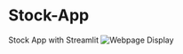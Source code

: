 # Stock-App
Stock  App with Streamlit
![Webpage Display](https://user-images.githubusercontent.com/30879498/156826086-801bdd5d-b03b-4f9c-9a13-f150e02a4fc5.gif)

